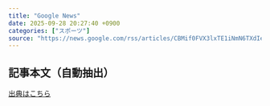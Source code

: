 ```yaml
---
title: "Google News"
date: 2025-09-28 20:27:40 +0900
categories: ["スポーツ"]
source: "https://news.google.com/rss/articles/CBMif0FVX3lxTE1iNmN6TXdIeC1zZm9wS1d2MVJRanRRRzlOZHQ0OHRObm5mQjVlTGYtWFVEOVp6NFdOSFZMNE9HTzlfTllOczNwc3ZMbDNvOHJZMVdmS0pkOWh6cGowRTdRWWJCS3A3bWVaOFdWWGVXclprb2x0VVVfcnBwUUVCSFE?oc=5"
---
```


## 記事本文（自動抽出）
<body class="y0K44d EA71Tc" id="readabilityBody"></body>

[出典はこちら](https://news.google.com/rss/articles/CBMif0FVX3lxTE1iNmN6TXdIeC1zZm9wS1d2MVJRanRRRzlOZHQ0OHRObm5mQjVlTGYtWFVEOVp6NFdOSFZMNE9HTzlfTllOczNwc3ZMbDNvOHJZMVdmS0pkOWh6cGowRTdRWWJCS3A3bWVaOFdWWGVXclprb2x0VVVfcnBwUUVCSFE?oc=5)
